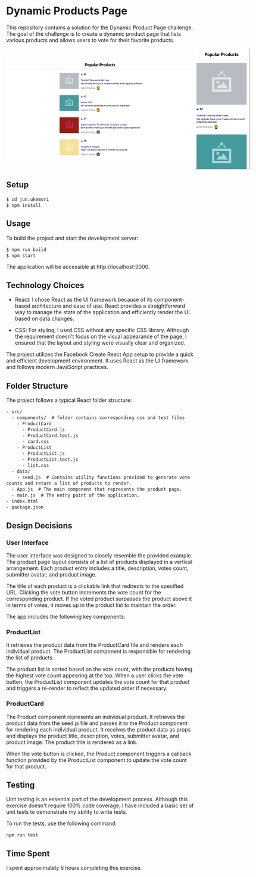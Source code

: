 # Dynamic Products Page

This repository contains a solution for the Dynamic Product Page challenge. The goal of the challenge is to create a dynamic product page that lists various products and allows users to vote for their favorite products.

<div style="display: flex; align-items: center;">
  <img width="600" alt="" src="./public/images/readme/web-size.png">
  <img width="150" alt="" src="./public/images/readme/phone-size.png">
</div>



## Setup

``` shell
$ cd jun.ukemori
$ npm install

```

## Usage
To build the project and start the development server:

``` shell
$ npm run build
$ npm start
```
The application will be accessible at http://localhost:3000.



## Technology Choices
- React: I chose React as the UI framework because of its component-based architecture and ease of use. React provides a straightforward way to manage the state of the application and efficiently render the UI based on data changes.

- CSS: For styling, I used CSS without any specific CSS library. Although the requirement doesn't focus on the visual appearance of the page, I ensured that the layout and styling were visually clear and organized.

The project utilizes the Facebook Create React App setup to provide a quick and efficient development environment. It uses React as the UI framework and follows modern JavaScript practices.


## Folder Structure
The project follows a typical React folder structure:
``` shell
- src/
  - components/  # folder contains corresponding css and test files
    - ProductCard
      - ProductCard.js
      - ProductCard.test.js
      - card.css
    - ProductList
      - ProductList.js
      - ProductList.test.js
      - list.css
  - data/
    - seed.js  # Contains utility functions provided to generate vote counts and return a list of products to render.
  - App.js  # The main component that represents the product page.
  - main.js  # The entry point of the application.
- index.html
- package.json

```
## Design Decisions
### User Interface

The user interface was designed to closely resemble the provided example. The product page layout consists of a list of products displayed in a vertical arrangement. Each product entry includes a title, description, votes count, submitter avatar, and product image.

The title of each product is a clickable link that redirects to the specified URL. Clicking the vote button increments the vote count for the corresponding product. If the voted product surpasses the product above it in terms of votes, it moves up in the product list to maintain the order.

The app includes the following key components:



### ProductList
It retrieves the product data from the ProductCard file and renders each individual product. 
The ProductList component is responsible for rendering the list of products.

The product list is sorted based on the vote count, with the products having the highest vote count appearing at the top. When a user clicks the vote button, the ProductList component updates the vote count for that product and triggers a re-render to reflect the updated order if necessary.

### ProductCard
The Product component represents an individual product.  It retrieves the product data from the seed.js file and passes it to the Product component for rendering each individual product. It receives the product data as props and displays the product title, description, votes, submitter avatar, and product image. The product title is rendered as a link.

When the vote button is clicked, the Product component triggers a callback function provided by the ProductList component to update the vote count for that product.

## Testing

Unit testing is an essential part of the development process. Although this exercise doesn't require 100% code coverage, I have included a basic set of unit tests to demonstrate my ability to write tests.

To run the tests, use the following command:

``` shell
npm run test
```

## Time Spent

I spent approximately 6 hours completing this exercise.
